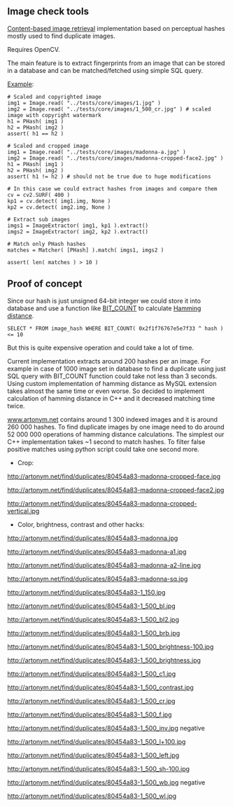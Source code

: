 Image check tools
-----------------

[Content-based image retrieval](http://en.wikipedia.org/wiki/Content-based_image_retrieval) implementation based on perceptual hashes mostly used to find duplicate images.

Requires OpenCV.

The main feature is to extract fingerprints from an image that can be stored in a database and can be matched/fetched using simple SQL query.

[Example](https://github.com/valbok/img.chk/blob/master/bin/example.py):

    # Scaled and copyrighted image
    img1 = Image.read( "../tests/core/images/1.jpg" )
    img2 = Image.read( "../tests/core/images/1_500_cr.jpg" ) # scaled image with copyright watermark
    h1 = PHash( img1 )
    h2 = PHash( img2 )
    assert( h1 == h2 )

    # Scaled and cropped image
    img1 = Image.read( "../tests/core/images/madonna-a.jpg" )
    img2 = Image.read( "../tests/core/images/madonna-cropped-face2.jpg" )
    h1 = PHash( img1 )
    h2 = PHash( img2 )
    assert( h1 != h2 ) # should not be true due to huge modifications

    # In this case we could extract hashes from images and compare them
    cv = cv2.SURF( 400 )
    kp1 = cv.detect( img1.img, None )
    kp2 = cv.detect( img2.img, None )

    # Extract sub images
    imgs1 = ImageExtractor( img1, kp1 ).extract()
    imgs2 = ImageExtractor( img2, kp2 ).extract()

    # Match only PHash hashes
    matches = Matcher( [PHash] ).match( imgs1, imgs2 )

    assert( len( matches ) > 10 )

Proof of concept
-----------------

Since our hash is just unsigned 64-bit integer we could store it into database and use a function like [BIT_COUNT](http://dev.mysql.com/doc/refman/5.0/en/bit-functions.html#function_bit-count) to calculate [Hamming distance](http://en.wikipedia.org/wiki/Hamming_Distance).

    SELECT * FROM image_hash WHERE BIT_COUNT( 0x2f1f76767e5e7f33 ^ hash ) <= 10

But this is quite expensive operation and could take a lot of time.

Current implementation extracts around 200 hashes per an image.
For example in case of 1000 image set in database to find a duplicate using just SQL query with BIT_COUNT function could take not less than 3 seconds.
Using custom implementation of hamming distance as MySQL extension takes almost the same time or even worse.
So decided to implement calculation of hamming distance in C++ and it decreased matching time twice.


www.artonym.net contains around 1 300 indexed images and it is around 260 000 hashes.
To find duplicate images by one image need to do around 52 000 000 operations of hamming distance calculations.
The simplest our C++ implementation takes ~1 second to match hashes.
To filter false positive matches using python script could take one second more.

* Crop:

http://artonym.net/find/duplicates/80454a83-madonna-cropped-face.jpg

http://artonym.net/find/duplicates/80454a83-madonna-cropped-face2.jpg

http://artonym.net/find/duplicates/80454a83-madonna-cropped-vertical.jpg

* Color, brightness, contrast and other hacks:

http://artonym.net/find/duplicates/80454a83-madonna.jpg

http://artonym.net/find/duplicates/80454a83-madonna-a1.jpg

http://artonym.net/find/duplicates/80454a83-madonna-a2-line.jpg

http://artonym.net/find/duplicates/80454a83-madonna-sq.jpg

http://artonym.net/find/duplicates/80454a83-1_150.jpg

http://artonym.net/find/duplicates/80454a83-1_500_bl.jpg

http://artonym.net/find/duplicates/80454a83-1_500_bl2.jpg

http://artonym.net/find/duplicates/80454a83-1_500_brb.jpg

http://artonym.net/find/duplicates/80454a83-1_500_brightness-100.jpg

http://artonym.net/find/duplicates/80454a83-1_500_brightness.jpg

http://artonym.net/find/duplicates/80454a83-1_500_c1.jpg

http://artonym.net/find/duplicates/80454a83-1_500_contrast.jpg

http://artonym.net/find/duplicates/80454a83-1_500_cr.jpg

http://artonym.net/find/duplicates/80454a83-1_500_f.jpg

http://artonym.net/find/duplicates/80454a83-1_500_inv.jpg negative

http://artonym.net/find/duplicates/80454a83-1_500_l+100.jpg

http://artonym.net/find/duplicates/80454a83-1_500_left.jpg

http://artonym.net/find/duplicates/80454a83-1_500_sh-100.jpg

http://artonym.net/find/duplicates/80454a83-1_500_wb.jpg negative

http://artonym.net/find/duplicates/80454a83-1_500_wl.jpg


